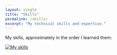 ```yaml
---
layout: single
title: "Skills"
permalink: /skills/
excerpt: "My technical skills and expertise."
---
```


My skills, approximately in the order I learned them:

[![My skills](https://skillicons.dev/icons?i=js,discordjs,html,css,git,github,ts,java,kotlin,python,gitlab&theme=light)](https://github.com/esotericenderman)

